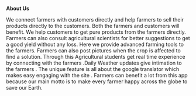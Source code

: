 **About Us**


We connect farmers with customers directly and help farmers to sell their products directly to the customers. Both the farmers and customers will benefit.
We help customers to get pure products from the farmers directly. Farmers can also consult agricultural scientists for better suggestions to get a good yield without any loss. 
Here we provide advanced farming tools to the farmers. Farmers can also post pictures when the crop is affected to find a solution.
Through this Agricultural students get real time experience by connecting with the farmers .Daily Weather updates give intimation to the farmers .
The unique feature is all about the google translator which makes easy engaging with the site .
Farmers can benefit a lot from this app because our main motto is to make every farmer happy across the globe to save our Earth. 
